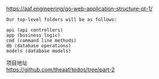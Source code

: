 https://aaf.engineering/go-web-application-structure-pt-1/

>
    Our top-level folders will be as follows:
    
    api (api controllers)
    app (business logic)
    cmd (command line methods)
    db (database operations)
    models (database models)

项目地址    
    https://github.com/theaaf/todos/tree/part-2
